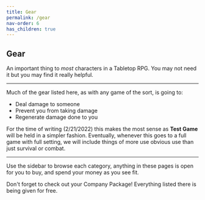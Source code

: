 ```yaml
---
title: Gear
permalink: /gear
nav-order: 6
has_children: true
---
```


## Gear

An important thing to *most* characters in a Tabletop RPG. You may not need it but you may find it really helpful.

---

Much of the gear listed here, as with any game of the sort, is going to:

* Deal damage to someone
* Prevent you from taking damage
* Regenerate damage done to you

For the time of writing (2/21/2022) this makes the most sense as **Test Game** will be held in a simpler fashion. Eventually, whenever this goes to a full game with full setting, we will include things of more use obvious use than just survival or combat.

---

Use the sidebar to browse each category, anything in these pages is open for you to buy, and spend your money as you see fit.

Don't forget to check out your Company Package! Everything listed there is being given for free.
